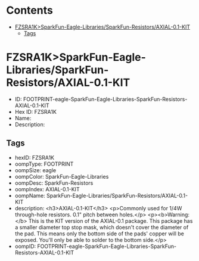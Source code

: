 



Contents
========

* [FZSRA1K>SparkFun-Eagle-Libraries/SparkFun-Resistors/AXIAL-0.1-KIT](#fzsra1ksparkfun-eagle-librariessparkfun-resistorsaxial-01-kit)
	* [Tags](#tags)

# FZSRA1K>SparkFun-Eagle-Libraries/SparkFun-Resistors/AXIAL-0.1-KIT

- ID: FOOTPRINT-eagle-SparkFun-Eagle-Libraries-SparkFun-Resistors-AXIAL-0.1-KIT
- Hex ID: FZSRA1K
- Name: 
- Description: 

## Tags

- hexID: FZSRA1K
- oompType: FOOTPRINT
- oompSize: eagle
- oompColor: SparkFun-Eagle-Libraries
- oompDesc: SparkFun-Resistors
- oompIndex: AXIAL-0.1-KIT
- oompName: SparkFun-Eagle-Libraries/SparkFun-Resistors/AXIAL-0.1-KIT
- description: &lt;h3&gt;AXIAL-0.1-KIT&lt;/h3&gt;
&lt;p&gt;Commonly used for 1/4W through-hole resistors. 0.1&quot; pitch between holes.&lt;/p&gt;
&lt;p&gt;&lt;b&gt;Warning:&lt;/b&gt; This is the KIT version of the AXIAL-0.1 package. This package has a smaller diameter top stop mask, which doesn't cover the diameter of the pad. This means only the bottom side of the pads' copper will be exposed. You'll only be able to solder to the bottom side.&lt;/p&gt;
- oompID: FOOTPRINT-eagle-SparkFun-Eagle-Libraries-SparkFun-Resistors-AXIAL-0.1-KIT
